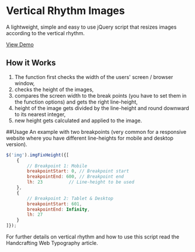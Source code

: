 # Vertical Rhythm Images
A lightweight, simple and easy to use jQuery script that resizes images according to the vertical rhythm.

[View Demo]()

## How it Works
1. The function first checks the width of the users' screen / browser window,
2. checks the height of the images,
3. compares the screen width to the break points (you have to set them in the function options) and gets the right line-height,
4. height of the image gets divided by the line-height and round downward to its nearest integer,
5. new height gets calculated and applied to the image.

##Usage
An example with two breakpoints (very common for a responsive website where you have different line-heights for mobile and desktop version).
```JavaScript
$('img').imgFixHeight({[
	{
	  	// Breakpoint 1: Mobile
		breakpointStart: 0,	// Breakpoint start
		breakpointEnd: 600,	// Breakpoint end
		lh: 23			// Line-height to be used 
	},
	{
	  	// Breakpoint 2: Tablet & Desktop
		breakpointStart: 601,
		breakpointEnd: Infinity,
		lh: 27
	}
]});
```
For further details on vertical rhythm and how to use this script read the Handcrafting Web Typography article.
